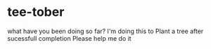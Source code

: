 # tee-tober
what have you been doing so far?
I'm doing this to Plant a tree after sucessfull completion
Please help me do it
